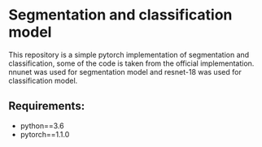 # Segmentation and classification model

This repository is a simple pytorch implementation of segmentation and classification, some of the code is taken from the official implementation. 
nnunet was used for segmentation model and resnet-18 was used for classification model.


## Requirements:
- python==3.6
- pytorch==1.1.0

